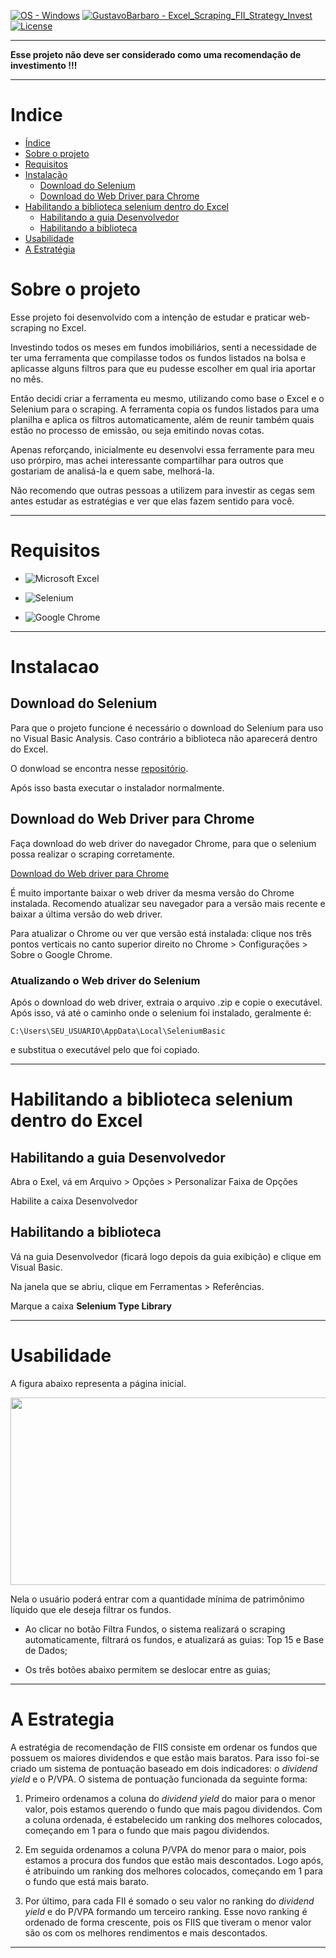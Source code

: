 [![OS - Windows](https://img.shields.io/badge/OS-Windows-blue?logo=windows&logoColor=white)](https://www.microsoft.com/ "Go to Microsoft homepage")  [![GustavoBarbaro - Excel_Scraping_FII_Strategy_Invest](https://img.shields.io/static/v1?label=GustavoBarbaro&message=Excel_Scraping_FII_Strategy_Invest&color=gree&logo=github)](https://github.com/GustavoBarbaro/Excel_Scraping_FII_Strategy_Invest "Go to GitHub repo") [![License](https://img.shields.io/badge/License-MIT-yellow)](#license)

---

**Esse projeto não deve ser considerado como uma recomendação de investimento !!!**

---

# Indice

- [Índice](#indice)
- [Sobre o projeto](#sobre-o-projeto)
- [Requisitos](#requisitos)
- [Instalação](#instalacao)
  - [Download do Selenium](#download-do-selenium)
  - [Download do Web Driver para Chrome](#download-do-web-driver-para-chrome)
- [Habilitando a biblioteca selenium dentro do Excel](#habilitando-a-biblioteca-selenium-dentro-do-excel)
  - [Habilitando a guia Desenvolvedor](#habilitando-a-guia-desenvolvedor)
  - [Habilitando a biblioteca](#habilitando-a-biblioteca)
- [Usabilidade](#usabilidade)
- [A Estratégia](#a-estrategia)


# Sobre o projeto

Esse projeto foi desenvolvido com a intenção de estudar e praticar web-scraping no Excel.

Investindo todos os meses em fundos imobiliários, senti a necessidade de ter uma ferramenta que compilasse todos os fundos listados na bolsa e aplicasse alguns filtros para que eu pudesse escolher em qual iria aportar no mês.

Então decidi criar a ferramenta eu mesmo, utilizando como base o Excel e o Selenium para o scraping. A ferramenta copia os fundos listados para uma planilha e aplica os filtros automaticamente, além de reunir também quais estão no processo de emissão, ou seja emitindo novas cotas.

Apenas reforçando, inicialmente eu desenvolvi essa ferramente para meu uso prórpiro, mas achei interessante compartilhar para outros que gostariam de analisá-la e quem sabe, melhorá-la.

Não recomendo que outras pessoas a utilizem para investir as cegas sem antes estudar as estratégias e ver que elas fazem sentido para você.



---


# Requisitos

* ![Microsoft Excel](https://img.shields.io/badge/Microsoft_Excel-217346?style=for-the-badge&logo=microsoft-excel&logoColor=white)

* ![Selenium](https://img.shields.io/badge/-selenium-%43B02A?style=for-the-badge&logo=selenium&logoColor=white)

* ![Google Chrome](https://img.shields.io/badge/Google%20Chrome-4285F4?style=for-the-badge&logo=GoogleChrome&logoColor=white)



---


# Instalacao

## Download do Selenium

Para que o projeto funcione é necessário o download do Selenium para uso no Visual Basic Analysis. Caso contrário a biblioteca não aparecerá dentro do Excel.

O donwload se encontra nesse [repositório](https://github.com/florentbr/SeleniumBasic/releases/tag/v2.0.9.0).

Após isso basta executar o instalador normalmente.

## Download do Web Driver para Chrome

Faça download do web driver do navegador Chrome, para que o selenium possa realizar o scraping corretamente.

[Download do Web driver para Chrome](https://sites.google.com/chromium.org/driver/)

É muito importante baixar o web driver da mesma versão do Chrome instalada. Recomendo atualizar seu navegador para a versão mais recente e baixar a última versão do web driver.

Para atualizar o Chrome ou ver que versão está instalada: clique nos três pontos verticais no canto superior direito no Chrome > Configurações > Sobre o Google Chrome.

### Atualizando o Web driver do Selenium

Após o download do web driver, extraia o arquivo .zip e copie o executável. Após isso, vá até o caminho onde o selenium foi instalado, geralmente é:

```
C:\Users\SEU_USUARIO\AppData\Local\SeleniumBasic
```

e substitua o executável pelo que foi copiado.



---


# Habilitando a biblioteca selenium dentro do Excel

## Habilitando a guia Desenvolvedor

Abra o Exel, vá em Arquivo > Opções > Personalizar Faixa de Opções

Habilite a caixa Desenvolvedor

## Habilitando a biblioteca

Vá na guia Desenvolvedor (ficará logo depois da guia exibição) e clique em Visual Basic.

Na janela que se abriu, clique em Ferramentas > Referências.

Marque a caixa **Selenium Type Library**



---


# Usabilidade

A figura abaixo representa a página inicial.

<img src="https://user-images.githubusercontent.com/48565991/184003134-7e4cc53a-849b-4b20-a50c-447b5ce10c7b.png" width="600" height="300" />

Nela o usuário poderá entrar com a quantidade mínima de patrimônimo líquido que ele deseja filtrar os fundos.

* Ao clicar no botão Filtra Fundos, o sistema realizará o scraping automaticamente, filtrará os fundos, e atualizará as guias: Top 15 e Base de Dados;

* Os três botões abaixo permitem se deslocar entre as guias;



---


# A Estrategia


A estratégia de recomendação de FIIS consiste em ordenar os fundos que possuem os maiores dividendos e que estão mais baratos. Para isso foi-se criado um sistema de pontuação baseado em dois indicadores: o *dividend yield* e o P/VPA. O sistema de pontuação funcionada da seguinte forma:

1. Primeiro ordenamos a coluna do *dividend yield* do maior para o menor valor, pois estamos querendo o fundo que mais pagou dividendos. Com a coluna ordenada, é estabelecido um ranking dos melhores colocados, começando em 1 para o fundo que mais pagou dividendos.

2. Em seguida ordenamos a coluna P/VPA do menor para o maior, pois estamos a procura dos fundos que estão mais descontados. Logo após, é atribuindo um ranking dos melhores colocados, começando em 1 para o fundo que está mais barato.

3. Por último, para cada FII é somado o seu valor no ranking do *dividend yield* e do P/VPA formando um terceiro ranking. Esse novo ranking é ordenado de forma crescente, pois os FIIS que tiveram o menor valor são os com os melhores rendimentos e mais descontados.




---


